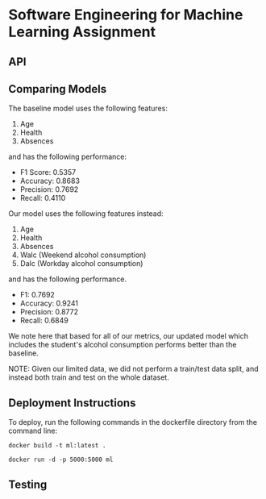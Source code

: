 # Software Engineering for Machine Learning Assignment

## API


## Comparing Models

The baseline model uses the following features:

1. Age
2. Health
3. Absences

and has the following performance:

- F1 Score: 0.5357
- Accuracy: 0.8683
- Precision: 0.7692
- Recall: 0.4110

Our model uses the following features instead:

1. Age
2. Health
3. Absences
4. Walc (Weekend alcohol consumption)
5. Dalc (Workday alcohol consumption)

and has the following performance.

- F1: 0.7692
- Accuracy: 0.9241
- Precision: 0.8772
- Recall: 0.6849

We note here that based for all of our metrics, our updated model which includes the student's alcohol consumption performs better than the baseline. 

NOTE: Given our limited data, we did not perform a train/test data split, and instead both train and test on the whole dataset.


## Deployment Instructions
To deploy, run the following commands in the dockerfile directory from the command line:

```
docker build -t ml:latest .

docker run -d -p 5000:5000 ml
```

## Testing
